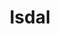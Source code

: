 ---
title: Isdal
authors: 
    - Susannah Dickey
image: ../assets/images/books/isdal.png
reading: true
---